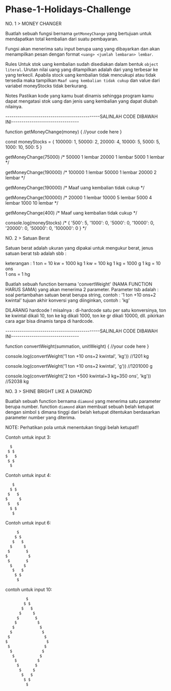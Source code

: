 # Phase-1-Holidays-Challenge

NO. 1 > MONEY CHANGER

Buatlah sebuah fungsi bernama `getMoneyChange` yang bertujuan untuk mendapatkan total kembalian dari suatu pembayaran.

Fungsi akan menerima satu input berupa uang yang dibayarkan dan akan menampilkan pesan dengan format `<uang> <jumlah lembaran> lembar`.

Rules
Untuk stok uang kembalian sudah disediakan dalam bentuk `object literal`.
Urutan nilai uang yang ditampilkan adalah dari yang terbesar ke yang terkecil.
Apabila stock uang kembalian tidak mencukupi atau tidak tersedia maka tampilkan `Maaf uang kembalian tidak cukup` dan value dari variabel moneyStocks tidak berkurang.

Notes
Pastikan kode yang kamu buat dinamis sehingga program kamu dapat mengatasi stok uang dan jenis uang kembalian yang dapat diubah nilainya.

----------------------------------------------SALINLAH CODE DIBAWAH INI---------------------------------

function getMoneyChange(money) {
  //your code here
}

const moneyStocks = {
  100000: 1,
  50000: 2,
  20000: 4,
  10000: 5,
  5000: 5,
  1000: 10,
  500: 5
}

getMoneyChange(75000)
/*
  50000 1 lembar
  20000 1 lembar
  5000 1 lembar
*/

getMoneyChange(190000)
/*
  100000 1 lembar
  50000 1 lembar
  20000 2 lembar
*/

getMoneyChange(190000)
/*
  Maaf uang kembalian tidak cukup
*/

getMoneyChange(100000)
/*
  20000 1 lembar
  10000 5 lembar
  5000 4 lembar
  1000 10 lembar
*/

getMoneyChange(400)
/*
  Maaf uang kembalian tidak cukup
*/

console.log(moneyStocks)
/*
{ '500': 5,
  '1000': 0,
  '5000': 0,
  '10000': 0,
  '20000': 0,
  '50000': 0,
  '100000': 0 }
*/


NO. 2 > Satuan Berat

Satuan berat adalah ukuran yang dipakai untuk mengukur berat, jenus satuan berat tsb adalah sbb :



keterangan :
1 ton = 10 kw = 1000 kg
1 kw = 100 kg
1 kg = 1000 g
1 kg = 10 ons    
1 ons  = 1 hg

Buatlah sebuah function bernama 'convertWeight' (NAMA FUNCTION HARUS SAMA) yang akan menerima 2 parameter. Parameter tsb adalah :
soal pertambahan satuan berat berupa string, contoh : '1 ton +10 ons+2 kwintal'
tujuan akhir konversi yang diinginkan, contoh : 'kg'

DILARANG hardcode ! misalnya : 
di-hardcode satu per satu konversinya, ton ke kwintal dikali 10, ton ke kg dikali 1000, ton ke gr dikali 10000, dll. pikirkan cara agar bisa dinamis tanpa di hardcode. 


----------------------------------------------SALINLAH CODE DIBAWAH INI---------------------------------

function convertWeight(summation, unitWeight) {
  //your code here
}

console.log(convertWeight('1 ton +10 ons+2 kwintal', 'kg')) //1201 kg

console.log(convertWeight('1 ton +10 ons+2 kwintal', 'g')) //1201000 g

console.log(convertWeight('2 ton +500 kwintal+3 kg+350 ons', 'kg'))  //52038 kg

NO. 3 > SHINE BRIGHT LIKE A DIAMOND

Buatlah sebuah function bernama `diamond` yang menerima satu parameter berupa number.
function `diamond` akan membuat sebuah belah ketupat dengan simbol `$` dimana tinggi dari belah ketupat ditentukan berdasarkan parameter number yang diterima.

NOTE: Perhatikan pola untuk menentukan tinggi belah ketupat!!

Contoh untuk input 3:
```javascript
  $
 $ $
$   $
 $ $
  $
```

Contoh untuk input 4:
```javascript
   $   
  $ $
 $   $  
$     $
 $   $
  $ $  
   $   
```

Contoh untuk input 6:
```javascript
     $     
    $ $    
   $   $   
  $     $  
 $       $
$         $
 $       $
  $     $  
   $   $   
    $ $    
     $     
```

contoh untuk input 10:
```javascript
         $       
        $ $      
       $   $     
      $     $    
     $       $   
    $         $  
   $           $
  $             $
 $               $
$                 $
 $               $
  $             $
   $           $
    $         $  
     $       $   
      $     $    
       $   $     
        $ $      
         $        
```




